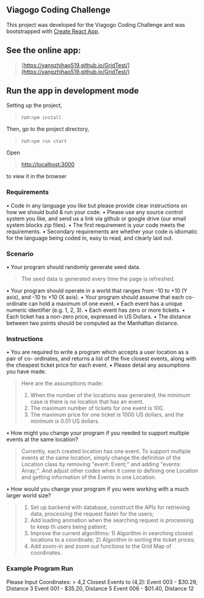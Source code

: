 Viagogo Coding Challenge
------------------------

This project was developed for the Viagogo Coding Challenge and was bootstrapped with [Create React App](https://github.com/facebookincubator/create-react-app). 

## See the online app:

> [https://yangzhihao519.github.io/GridTest/](https://yangzhihao519.github.io/GridTest/)

## Run the app in development mode

Setting up the project,

> run `npm install`

Then, go to the project directory,

>  run `npm run start`

Open 

> [http://localhost:3000](http://localhost:3000) 

to view it in the browser

### Requirements
• Code in any language you like but please provide clear instructions on how we should build & run your code.
• Please use any source control system you like, and send us a link via github or google drive (our email system blocks zip files).
• The first requirement is your code meets the requirements.
• Secondary requirements are whether your code is idiomatic for the language being
coded in, easy to read, and clearly laid out.

### Scenario
• Your program should randomly generate seed data.

> The seed data is generated every time the page is refreshed.

• Your program should operate in a world that ranges from -10 to +10 (Y axis), and -10 to +10 (X axis).
• Your program should assume that each co-ordinate can hold a maximum of one event.
• Each event has a unique numeric identifier (e.g. 1, 2, 3).
• Each event has zero or more tickets.
• Each ticket has a non-zero price, expressed in US Dollars.
• The distance between two points should be computed as the Manhattan distance.

### Instructions
• You are required to write a program which accepts a user location as a pair of co- ordinates, and returns a list of the five closest events, along with the cheapest ticket price for each event.
• Please detail any assumptions you have made.

> Here are the assumptions made:
> 1. When the number of the locations was generated, the minimum case is there is no location that has an event.
> 2. The maximum number of tickets for one event is 100.
> 3. The maximum price for one ticket is 1000 US dollars, and the minimum is 0.01 US dollars.

• How might you change your program if you needed to support multiple events at the same location?

> Currently, each created location has one event. To support multiple
> events at the same location, simply change the definition of the
> Location class by removing "event: Event;" and adding "events: Array<Event>;". 
> And adjust other codes when it come to defining one Location and getting information of the Events in one Location.

• How would you change your program if you were working with a much larger world size?

> 1. Set up backend with database, construct the APIs for retrieving data, processing the request faster for the users;
> 2. Add loading animation when the searching request is processing to keep th users being patient;
> 3. Improve the current algorithms: 1) Algorithm in searching closest locations to a coordinate; 2) Algorithm in sorting the ticket prices;
> 4. Add zoom-in and zoom out functions to the Grid Map of coordinates.


### Example Program Run
Please Input Coordinates: > 4,2
Closest Events to (4,2):
Event 003 - $30.29, Distance 3 
Event 001 - $35.20, Distance 5 
Event 006 - $01.40, Distance 12










